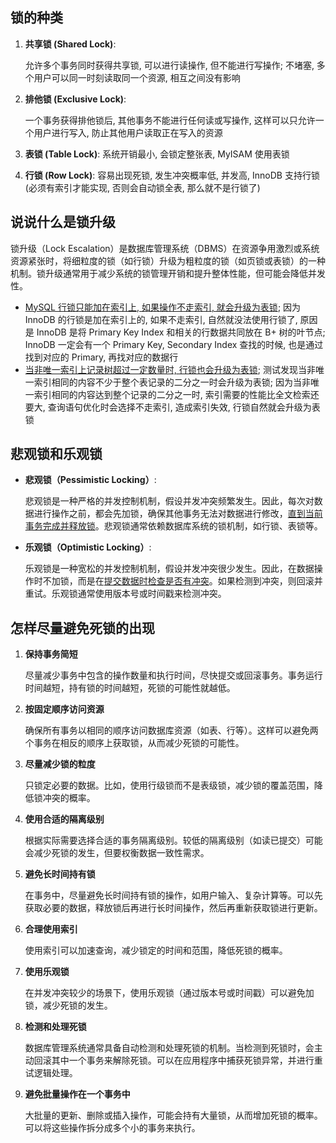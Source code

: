 ## 锁的种类

1.   **共享锁 (Shared Lock)**: 

     允许多个事务同时获得共享锁, 可以进行读操作, 但不能进行写操作; 不堵塞, 多个用户可以同一时刻读取同一个资源, 相互之间没有影响

2.   **排他锁 (Exclusive Lock)**:

     一个事务获得排他锁后, 其他事务不能进行任何读或写操作, 这样可以只允许一个用户进行写入, 防止其他用户读取正在写入的资源

3.   **表锁 (Table Lock)**: 系统开销最小, 会锁定整张表, MyISAM 使用表锁

4.   **行锁 (Row Lock)**: 容易出现死锁, 发生冲突概率低, 并发高, InnoDB 支持行锁 (必须有索引才能实现, 否则会自动锁全表, 那么就不是行锁了)



## 说说什么是锁升级

锁升级（Lock Escalation）是数据库管理系统（DBMS）在资源争用激烈或系统资源紧张时，将细粒度的锁（如行锁）升级为粗粒度的锁（如页锁或表锁）的一种机制。锁升级通常用于减少系统的锁管理开销和提升整体性能，但可能会降低并发性。

*   <u>MySQL 行锁只能加在索引上, 如果操作不走索引, 就会升级为表锁</u>; 因为 InnoDB 的行锁是加在索引上的, 如果不走索引, 自然就没法使用行锁了, 原因是 InnoDB 是将 Primary Key Index 和相关的行数据共同放在 B+ 树的叶节点; InnoDB 一定会有一个 Primary Key, Secondary Index 查找的时候, 也是通过找到对应的 Primary, 再找对应的数据行
*   <u>当非唯一索引上记录树超过一定数量时, 行锁也会升级为表锁</u>; 测试发现当非唯一索引相同的内容不少于整个表记录的二分之一时会升级为表锁; 因为当非唯一索引相同的内容达到整个记录的二分之一时, 索引需要的性能比全文检索还要大, 查询语句优化时会选择不走索引, 造成索引失效, 行锁自然就会升级为表锁



## 悲观锁和乐观锁

*   **悲观锁（Pessimistic Locking）**: 

    悲观锁是一种严格的并发控制机制，假设并发冲突频繁发生。因此，每次对数据进行操作之前，都会先加锁，确保其他事务无法对数据进行修改，<u>直到当前事务完成并释放锁</u>。悲观锁通常依赖数据库系统的锁机制，如行锁、表锁等。

*   **乐观锁（Optimistic Locking）**: 

    乐观锁是一种宽松的并发控制机制，假设并发冲突很少发生。因此，在数据操作时不加锁，而是在<u>提交数据时检查是否有冲突</u>。如果检测到冲突，则回滚并重试。乐观锁通常使用版本号或时间戳来检测冲突。



## 怎样尽量避免死锁的出现

1.   **保持事务简短**

     尽量减少事务中包含的操作数量和执行时间，尽快提交或回滚事务。事务运行时间越短，持有锁的时间越短，死锁的可能性就越低。

2.   **按固定顺序访问资源**

     确保所有事务以相同的顺序访问数据库资源（如表、行等）。这样可以避免两个事务在相反的顺序上获取锁，从而减少死锁的可能性。

3.   **尽量减少锁的粒度**

     只锁定必要的数据。比如，使用行级锁而不是表级锁，减少锁的覆盖范围，降低锁冲突的概率。

4.   **使用合适的隔离级别**

     根据实际需要选择合适的事务隔离级别。较低的隔离级别（如读已提交）可能会减少死锁的发生，但要权衡数据一致性需求。

5.   **避免长时间持有锁**

     在事务中，尽量避免长时间持有锁的操作，如用户输入、复杂计算等。可以先获取必要的数据，释放锁后再进行长时间操作，然后再重新获取锁进行更新。

6.   **合理使用索引**

     使用索引可以加速查询，减少锁定的时间和范围，降低死锁的概率。

7.   **使用乐观锁**

     在并发冲突较少的场景下，使用乐观锁（通过版本号或时间戳）可以避免加锁，减少死锁的发生。

8.   **检测和处理死锁**

     数据库管理系统通常具备自动检测和处理死锁的机制。当检测到死锁时，会主动回滚其中一个事务来解除死锁。可以在应用程序中捕获死锁异常，并进行重试逻辑处理。

9.   **避免批量操作在一个事务中**

     大批量的更新、删除或插入操作，可能会持有大量锁，从而增加死锁的概率。可以将这些操作拆分成多个小的事务来执行。